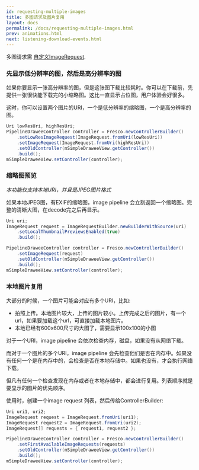```yaml
---
id: requesting-multiple-images
title: 多图请求及图片复用
layout: docs
permalink: /docs/requesting-multiple-images.html
prev: animations.html
next: listening-download-events.html
---
```


多图请求需 [自定义ImageRequest](using-controllerbuilder.html).

### 先显示低分辨率的图，然后是高分辨率的图

如果你要显示一张高分辨率的图，但是这张图下载比较耗时。你可以在下载前，先提供一张很快能下载完的小缩略图。这比一直显示占位图，用户体验会好很多。

这时，你可以设置两个图片的URI，一个是低分辨率的缩略图，一个是高分辨率的图。

```java
Uri lowResUri, highResUri;
PipelineDraweeController controller = Fresco.newControllerBuilder()
    .setLowResImageRequest(ImageRequest.fromUri(lowResUri))
    .setImageRequest(ImageRequest.fromUri(highResUri))
    .setOldController(mSimpleDraweeView.getController())
    .build();
mSimpleDraweeView.setController(controller);
```

### 缩略图预览

*本功能仅支持本地URI，并且是JPEG图片格式*

如果本地JPEG图，有EXIF的缩略图，image pipeline 会立刻返回一个缩略图。完整的清晰大图，在decode完之后再显示。

```java
Uri uri;
ImageRequest request = ImageRequestBuilder.newBuilderWithSource(uri)
    .setLocalThumbnailPreviewsEnabled(true)
    .build();

PipelineDraweeController controller = Fresco.newControllerBuilder()
    .setImageRequest(request)
    .setOldController(mSimpleDraweeView.getController())
    .build();
mSimpleDraweeView.setController(controller);
```


### 本地图片复用

大部分的时候，一个图片可能会对应有多个URI，比如:

* 拍照上传。本地图片较大，上传的图片较小。上传完成之后的图片，有一个url，如果要加载这个url，可直接加载本地图片。
* 本地已经有600x600尺寸的大图了，需要显示100x100的小图

对于一个URI，image pipeline 会依次检查内存，磁盘，如果没有从网络下载。

而对于一个图片的多个URI，image pipeline 会先检查他们是否在内存中。如果没有任何一个是在内存中的，会检查是否在本地存储中。如果也没有，才会执行网络下载。

但凡有任何一个检查发现在内存或者在本地存储中，都会进行复用。列表顺序就是要显示的图片的优先顺序。

使用时，创建一个image request 列表，然后传给ControllerBuilder:

```java
Uri uri1, uri2;
ImageRequest request = ImageRequest.fromUri(uri1);
ImageRequest request2 = ImageRequest.fromUri(uri2);
ImageRequest[] requests = { request1, request2 };

PipelineDraweeController controller = Fresco.newControllerBuilder()
    .setFirstAvailableImageRequests(requests)
    .setOldController(mSimpleDraweeView.getController())
    .build();
mSimpleDraweeView.setController(controller);
```
